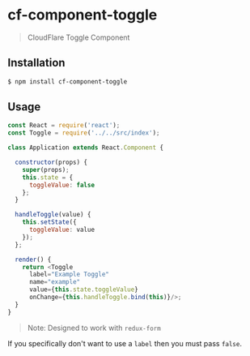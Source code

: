 # cf-component-toggle

> CloudFlare Toggle Component

## Installation

```sh
$ npm install cf-component-toggle
```

## Usage

```js
const React = require('react');
const Toggle = require('../../src/index');

class Application extends React.Component {

  constructor(props) {
    super(props);
    this.state = {
      toggleValue: false
    };
  }

  handleToggle(value) {
    this.setState({
      toggleValue: value
    });
  };

  render() {
    return <Toggle
      label="Example Toggle"
      name="example"
      value={this.state.toggleValue}
      onChange={this.handleToggle.bind(this)}/>;
  }
}
```

> Note: Designed to work with `redux-form`

If you specifically don't want to use a `label` then you must pass `false`.
